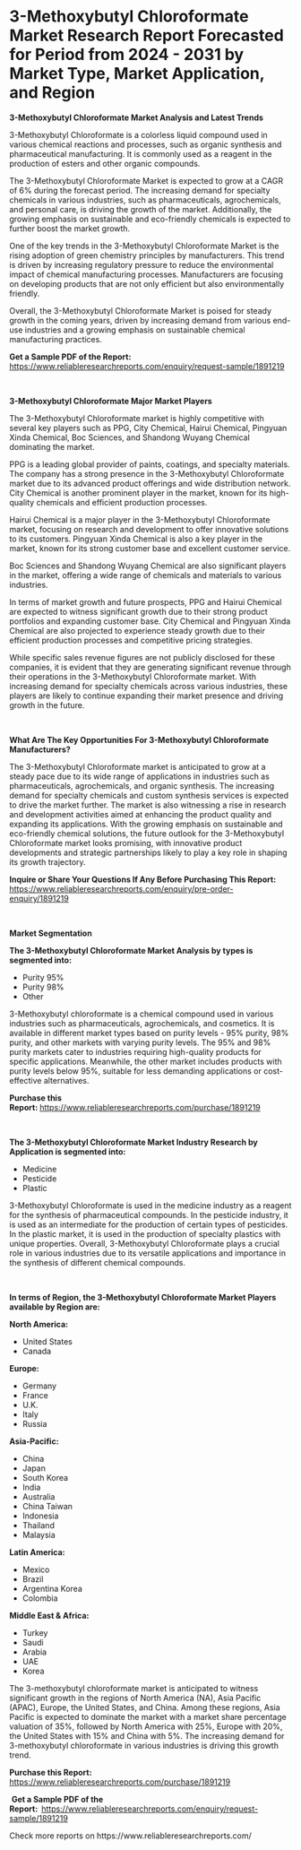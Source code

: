 <p><h1>3-Methoxybutyl Chloroformate Market Research Report Forecasted for Period from 2024 -  2031 by Market Type, Market Application, and Region</h1></p><p><strong>3-Methoxybutyl Chloroformate Market Analysis and Latest Trends</strong></p>
<p><p>3-Methoxybutyl Chloroformate is a colorless liquid compound used in various chemical reactions and processes, such as organic synthesis and pharmaceutical manufacturing. It is commonly used as a reagent in the production of esters and other organic compounds.</p><p>The 3-Methoxybutyl Chloroformate Market is expected to grow at a CAGR of 6% during the forecast period. The increasing demand for specialty chemicals in various industries, such as pharmaceuticals, agrochemicals, and personal care, is driving the growth of the market. Additionally, the growing emphasis on sustainable and eco-friendly chemicals is expected to further boost the market growth.</p><p>One of the key trends in the 3-Methoxybutyl Chloroformate Market is the rising adoption of green chemistry principles by manufacturers. This trend is driven by increasing regulatory pressure to reduce the environmental impact of chemical manufacturing processes. Manufacturers are focusing on developing products that are not only efficient but also environmentally friendly.</p><p>Overall, the 3-Methoxybutyl Chloroformate Market is poised for steady growth in the coming years, driven by increasing demand from various end-use industries and a growing emphasis on sustainable chemical manufacturing practices.</p></p>
<p><strong>Get a Sample PDF of the Report:&nbsp;</strong> <a href="https://www.reliableresearchreports.com/enquiry/request-sample/1891219">https://www.reliableresearchreports.com/enquiry/request-sample/1891219</a></p>
<p>&nbsp;</p>
<p><strong>3-Methoxybutyl Chloroformate Major Market Players</strong></p>
<p><p>The 3-Methoxybutyl Chloroformate market is highly competitive with several key players such as PPG, City Chemical, Hairui Chemical, Pingyuan Xinda Chemical, Boc Sciences, and Shandong Wuyang Chemical dominating the market. </p><p>PPG is a leading global provider of paints, coatings, and specialty materials. The company has a strong presence in the 3-Methoxybutyl Chloroformate market due to its advanced product offerings and wide distribution network. City Chemical is another prominent player in the market, known for its high-quality chemicals and efficient production processes.</p><p>Hairui Chemical is a major player in the 3-Methoxybutyl Chloroformate market, focusing on research and development to offer innovative solutions to its customers. Pingyuan Xinda Chemical is also a key player in the market, known for its strong customer base and excellent customer service.</p><p>Boc Sciences and Shandong Wuyang Chemical are also significant players in the market, offering a wide range of chemicals and materials to various industries.</p><p>In terms of market growth and future prospects, PPG and Hairui Chemical are expected to witness significant growth due to their strong product portfolios and expanding customer base. City Chemical and Pingyuan Xinda Chemical are also projected to experience steady growth due to their efficient production processes and competitive pricing strategies.</p><p>While specific sales revenue figures are not publicly disclosed for these companies, it is evident that they are generating significant revenue through their operations in the 3-Methoxybutyl Chloroformate market. With increasing demand for specialty chemicals across various industries, these players are likely to continue expanding their market presence and driving growth in the future.</p></p>
<p>&nbsp;</p>
<p><strong>What Are The Key Opportunities For 3-Methoxybutyl Chloroformate Manufacturers?</strong></p>
<p><p>The 3-Methoxybutyl Chloroformate market is anticipated to grow at a steady pace due to its wide range of applications in industries such as pharmaceuticals, agrochemicals, and organic synthesis. The increasing demand for specialty chemicals and custom synthesis services is expected to drive the market further. The market is also witnessing a rise in research and development activities aimed at enhancing the product quality and expanding its applications. With the growing emphasis on sustainable and eco-friendly chemical solutions, the future outlook for the 3-Methoxybutyl Chloroformate market looks promising, with innovative product developments and strategic partnerships likely to play a key role in shaping its growth trajectory.</p></p>
<p><strong>Inquire or Share Your Questions If Any Before Purchasing This Report:</strong> <a href="https://www.reliableresearchreports.com/enquiry/pre-order-enquiry/1891219">https://www.reliableresearchreports.com/enquiry/pre-order-enquiry/1891219</a></p>
<p>&nbsp;</p>
<p><strong>Market Segmentation</strong></p>
<p><strong>The 3-Methoxybutyl Chloroformate Market Analysis by types is segmented into:</strong></p>
<p><ul><li>Purity 95%</li><li>Purity 98%</li><li>Other</li></ul></p>
<p><p>3-Methoxybutyl chloroformate is a chemical compound used in various industries such as pharmaceuticals, agrochemicals, and cosmetics. It is available in different market types based on purity levels - 95% purity, 98% purity, and other markets with varying purity levels. The 95% and 98% purity markets cater to industries requiring high-quality products for specific applications. Meanwhile, the other market includes products with purity levels below 95%, suitable for less demanding applications or cost-effective alternatives.</p></p>
<p><strong>Purchase this Report:&nbsp;</strong><a href="https://www.reliableresearchreports.com/purchase/1891219">https://www.reliableresearchreports.com/purchase/1891219</a></p>
<p>&nbsp;</p>
<p><strong>The 3-Methoxybutyl Chloroformate Market Industry Research by Application is segmented into:</strong></p>
<p><ul><li>Medicine</li><li>Pesticide</li><li>Plastic</li></ul></p>
<p><p>3-Methoxybutyl Chloroformate is used in the medicine industry as a reagent for the synthesis of pharmaceutical compounds. In the pesticide industry, it is used as an intermediate for the production of certain types of pesticides. In the plastic market, it is used in the production of specialty plastics with unique properties. Overall, 3-Methoxybutyl Chloroformate plays a crucial role in various industries due to its versatile applications and importance in the synthesis of different chemical compounds.</p></p>
<p>&nbsp;</p>
<p><strong>In terms of Region, the 3-Methoxybutyl Chloroformate Market Players available by Region are:</strong></p>
<p>
    <p> <strong> North America: </strong>
        <ul>
            <li>United States</li>
            <li>Canada</li>
        </ul>
        </p> 
    <p> <strong> Europe: </strong>
        <ul>
            <li>Germany</li>
            <li>France</li>
            <li>U.K.</li>
            <li>Italy</li>
            <li>Russia</li>
        </ul>
        </p> 
    <p> <strong> Asia-Pacific: </strong>
        <ul>
            <li>China</li>
            <li>Japan</li>
            <li>South Korea</li>
            <li>India</li>
            <li>Australia</li>
            <li>China Taiwan</li>
            <li>Indonesia</li>
            <li>Thailand</li>
            <li>Malaysia</li>
        </ul>
        </p> 
    <p> <strong> Latin America: </strong>
        <ul>
            <li>Mexico</li>
            <li>Brazil</li>
            <li>Argentina Korea</li>
            <li>Colombia</li>
        </ul>
        </p> 
    <p> <strong> Middle East & Africa: </strong>
        <ul>
            <li>Turkey</li>
            <li>Saudi</li>
            <li>Arabia</li>
            <li>UAE</li>
            <li>Korea</li>
        </ul>
    </p>
    </p>
<p><p>The 3-methoxybutyl chloroformate market is anticipated to witness significant growth in the regions of North America (NA), Asia Pacific (APAC), Europe, the United States, and China. Among these regions, Asia Pacific is expected to dominate the market with a market share percentage valuation of 35%, followed by North America with 25%, Europe with 20%, the United States with 15% and China with 5%. The increasing demand for 3-methoxybutyl chloroformate in various industries is driving this growth trend.</p></p>
<p><strong>Purchase this Report: </strong><a href="https://www.reliableresearchreports.com/purchase/1891219">https://www.reliableresearchreports.com/purchase/1891219</a></p>
<p>&nbsp;<strong>Get a Sample PDF of the Report:&nbsp;&nbsp;</strong><a href="https://www.reliableresearchreports.com/enquiry/request-sample/1891219">https://www.reliableresearchreports.com/enquiry/request-sample/1891219</a></p>
<p><strong></strong></p>
<p>Check more reports on https://www.reliableresearchreports.com/</p>
